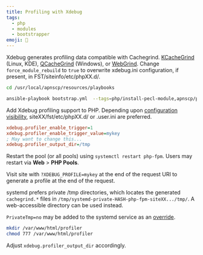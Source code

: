 ```yaml
---
title: Profiling with Xdebug
tags:
  - php
  - modules	
  - bootstrapper
emoji: 🐛
---
```


Xdebug generates profiling data compatible with Cachegrind. [KCacheGrind](https://kcachegrind.github.io/) (Linux, KDE), [QCacheGrind](http://sourceforge.net/projects/qcachegrindwin/) (Windows), or [WebGrind](https://github.com/jokkedk/webgrind). Change `force_module_rebuild` to `true` to overwrite xdebug.ini configuration, if present, in FST/siteinfo/etc/phpXX.d/. 

```bash
cd /usr/local/apnscp/resources/playbooks

ansible-playbook bootstrap.yml  --tags=php/install-pecl-module,apnscp/php-filesystem-template --extra-vars=pecl_extensions='{"name":"xdebug","zend":true,"extension":"https://github.com/xdebug/xdebug/archive/2.9.6.tar.gz"}' --extra-vars=force_module_rebuild=false
```

Add Xdebug profiling support to PHP. Depending upon [configuration visibility](https://docs.apiscp.com/admin/PHP-FPM/#override-precedence), siteXX/fst/etc/phpXX.d/ or .user.ini are preferred.

```ini
xdebug.profiler_enable_trigger=1
xdebug.profiler_enable_trigger_value=mykey
; May want to change this...
xdebug.profiler_output_dir=/tmp
```

Restart the pool (or all pools) using `systemctl restart php-fpm`. Users may restart via **Web** > **PHP Pools**.

Visit site with `?XDEBUG_PROFILE=mykey` at the end of the request URI to generate a profile at the end of the request.

systemd prefers private /tmp directories, which locates the generated `cachegrind.*`  files in `/tmp/systemd-private-HASH-php-fpm-siteXX.../tmp/`. A web-accessible directory can be used instead. 

`PrivateTmp=no` may be added to the systemd service as an [override](https://docs.apiscp.com/admin/PHP-FPM/#overriding-service-definitions).

```bash
mkdir /var/www/html/profiler
chmod 777 /var/www/html/profiler
```

Adjust `xdebug.profiler_output_dir` accordingly.
